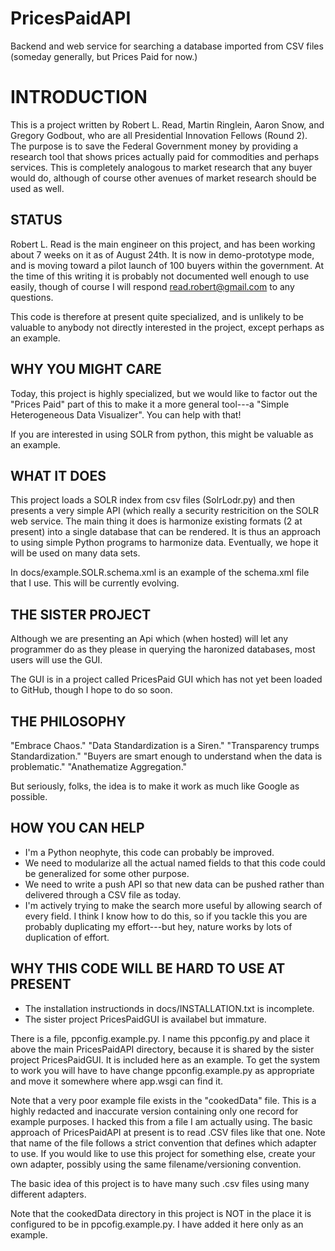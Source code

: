 PricesPaidAPI
=============

Backend and web service for searching a database imported from CSV files (someday generally, but Prices Paid for now.)

# INTRODUCTION

This is a project written by Robert L. Read, Martin Ringlein, Aaron Snow, and Gregory Godbout, who are all 
Presidential Innovation Fellows (Round 2).  The purpose is to save the Federal Government money by
providing a research tool that shows prices actually paid for commodities and perhaps services.  This is
completely analogous to market research that any buyer would do, although of course other avenues of 
market research should be used as well.

## STATUS

Robert L. Read is the main engineer on this project, and has been working about 7 weeks on it as of August
24th.  It is now in demo-prototype mode, and is moving toward a pilot launch of 100 buyers within the
government.  At the time of this writing it is probably not documented well enough to use easily, though
of course I will respond <read.robert@gmail.com> to any questions.

This code is therefore at present quite specialized, and is unlikely to be valuable to anybody not directly
interested in the project, except perhaps as an example.

## WHY YOU MIGHT CARE

Today, this project is highly specialized, but we would like to factor out the "Prices Paid" part of this
to make it a more general tool---a "Simple Heterogeneous Data Visualizer".  You can help with that!

If you are interested in using SOLR from python, this might be valuable as an example.

## WHAT IT DOES

This project loads a SOLR index from csv files (SolrLodr.py) and then presents a very simple API (which
really a security restricition on the SOLR web service. The main thing it does is harmonize existing 
formats (2 at present) into a single database that can be rendered. It is thus an approach to using
simple Python programs to harmonize data.  Eventually, we hope it will be used on many data sets.

In docs/example.SOLR.schema.xml is an example of the schema.xml file that I use.  This will be currently evolving.

## THE SISTER PROJECT

Although we are presenting an Api which (when hosted) will let any programmer do as they please in 
querying the haronized databases, most users will use the GUI.

The GUI is in a project called PricesPaid GUI which has not yet been loaded to GitHub, though I 
hope to do so soon.

## THE PHILOSOPHY

"Embrace Chaos."  "Data Standardization is a Siren."  "Transparency trumps Standardization."
"Buyers are smart enough to understand when the data is problematic."  "Anathematize Aggregation."

But seriously, folks, the idea is to make it work as much like Google as possible.

## HOW YOU CAN HELP

* I'm a Python neophyte, this code can probably be improved.
* We need to modularize all the actual named fields to that this code could be generalized for 
some other purpose.
* We need to write a push API so that new data can be pushed rather than delivered through a 
CSV file as today.
* I'm actively trying to make the search more useful by allowing search of every field.  I think
I know how to do this, so if you tackle this you are probably duplicating my effort---but hey, 
nature works by lots of duplication of effort.

## WHY THIS CODE WILL BE HARD TO USE AT PRESENT

* The installation instructionds in docs/INSTALLATION.txt is incomplete.
* The sister project PricesPaidGUI is availabel but immature.

There is a file, ppconfig.example.py.  I name this ppconfig.py and place it above the main 
PricesPaidAPI directory, because it is shared by the sister project PricesPaidGUI.  It is included
here as an example.  To get the system to work you will have to have change ppconfig.example.py
as appropriate and move it somewhere where app.wsgi can find it.  

Note that a very poor example file exists in the "cookedData" file.  This is a highly redacted and
inaccurate version containing only one record for example purposes.  I hacked this from a file
I am actually using.  The basic approach of PricesPaidAPI at present is to read .CSV files like 
that one.  Note that name of the file follows a strict convention that defines which adapter to use.
If you would like to use this project for something else, create your own adapter, possibly using
the same filename/versioning convention.

The basic idea of this project is to have many such .csv files using many different adapters.

Note that the cookedData directory in this project is NOT in the place it is configured to be
in ppcofig.example.py.  I have added it here only as an example.

